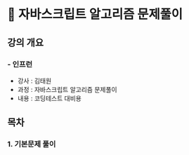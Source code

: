 # 📝 자바스크립트 알고리즘 문제풀이

## 강의 개요
### - 인프런
- 강사 : 김태원
- 과정 : 자바스크립트 알고리즘 문제풀이
- 내용 : 코딩테스트 대비용

## 목차
### 1. 기본문제 풀이